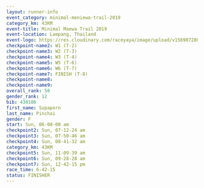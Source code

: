 ```yaml
---
layout: runner-info 
event_category: minimal-meniewa-trail-2019 
category_km: 43KM
event-title: Minimal Maewa Trail 2019 
event-location: Lampang, Thailand 
event-logo: https://res.cloudinary.com/raceyaya/image/upload/v1569072805/logo/minimal-trail_ktnvsp.jpg 
checkpoint-name2: W1 (T-2) 
checkpoint-name3: W2 (T-3) 
checkpoint-name4: W3 (T-4) 
checkpoint-name5: W5 (T-6) 
checkpoint-name6: W6 (T-7) 
checkpoint-name7: FINISH (T-8) 
checkpoint-name8: 
checkpoint-name9: 
overall_rank: 50
gender_rank: 12
bib: 430186
first_name: Supaporn
last_name: Pinchai
gender: F
start: Sun, 06-00-00 am
checkpoint2: Sun, 07-12-24 am
checkpoint3: Sun, 07-50-46 am
checkpoint4: Sun, 08-41-32 am
category_km: 43KM
checkpoint5: Sun, 11-09-39 am
checkpoint6: Sun, 09-28-28 am
checkpoint7: Sun, 12-42-15 pm
race_time: 6-42-15
status: FINISHER
---
```

